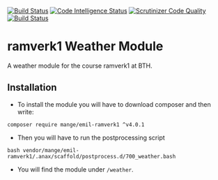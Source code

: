 [![Build Status](https://scrutinizer-ci.com/g/mangepong/ramverk1-weather/badges/build.png?b=master)](https://scrutinizer-ci.com/g/mangepong/ramverk1-weather/build-status/master)
[![Code Intelligence Status](https://scrutinizer-ci.com/g/mangepong/ramverk1-weather/badges/code-intelligence.svg?b=master)](https://scrutinizer-ci.com/code-intelligence)
[![Scrutinizer Code Quality](https://scrutinizer-ci.com/g/mangepong/ramverk1-weather/badges/quality-score.png?b=master)](https://scrutinizer-ci.com/g/mangepong/ramverk1-weather/?branch=master)
[![Build Status](https://travis-ci.org/mangepong/ramverk1-weather.svg?branch=master)](https://travis-ci.org/mangepong/ramverk1-weather)
# ramverk1 Weather Module

A weather module for the course ramverk1 at BTH.

## Installation

* To install the module you will have to download composer and then write:
```
composer require mange/emil-ramverk1 ^v4.0.1
```

* Then you will have to run the postprocessing script
```
bash vendor/mange/emil-ramverk1/.anax/scaffold/postprocess.d/700_weather.bash
```

* You will find the module under ``/weather``.
